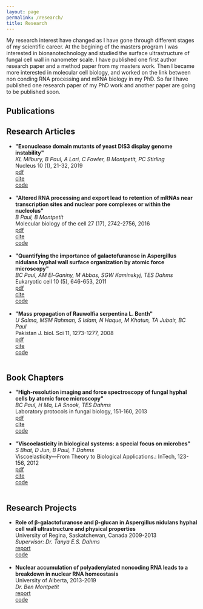 ```yaml
---
layout: page
permalink: /research/
title: Research
---
```


My research interest have changed as I have gone through different stages of my scientific career. At the begining of the masters program I was interested in bionanotechnology and studied the surface ultrastructure of fungal cell wall in nanometer scale. I have published one first author research paper and a method paper from my masters work. Then I became more interested in molecular cell biology, and worked on the link between non conding RNA processing and mRNA biology in my PhD. So far I have published one research paper of my PhD work and another paper are going to be published soon.

<h2>Publications</h2>
<h2>Research Articles</h2>
<ul>
	<li>
		<b>"Exonuclease domain mutants of yeast DIS3 display genome instability"</b><br>
		<i>KL Milbury, B Paul, A Lari, C Fowler, B Montpetit, PC Stirling</i><br>
		Nucleus 10 (1), 21-32, 2019<br>
		<a href="paper2.pdf"><div class="color-button">pdf</div></a><a href=""><div class="color-button">cite</div></a><a href=""><div class="color-button">code</div></a>
	</li><br>
	<li>
		<b>"Altered RNA processing and export lead to retention of mRNAs near transcription sites and nuclear pore complexes or within the nucleolus"</b><br>
		<i>B Paul, B Montpetit</i><br>
		Molecular biology of the cell 27 (17), 2742-2756, 2016<br>
		<a href="Paper1.pdf"><div class="color-button">pdf</div></a><a href=""><div class="color-button">cite</div></a><a href=""><div class="color-button">code</div></a>
	</li><br>
	<li>
		<b>"Quantifying the importance of galactofuranose in Aspergillus nidulans hyphal wall surface organization by atomic force microscopy"</b><br>
		<i>BC Paul, AM El-Ganiny, M Abbas, SGW Kaminskyj, TES Dahms</i><br>
		Eukaryotic cell 10 (5), 646-653, 2011<br>
		<a href=""><div class="color-button">pdf</div></a><a href=""><div class="color-button">cite</div></a><a href=""><div class="color-button">code</div></a>
	</li><br>
	<li>
		<b>"Mass propagation of Rauwolfia serpentina L. Benth"</b><br>
		<i>U Salma, MSM Rahman, S Islam, N Haque, M Khatun, TA Jubair, BC Paul</i><br>
		Pakistan J. biol. Sci 11, 1273-1277, 2008<br>
		<a href="Paper3"><div class="color-button">pdf</div></a><a href=""><div class="color-button">cite</div></a><a href=""><div class="color-button">code</div></a>
	</li><br>
</ul>

<h2>Book Chapters</h2>
<ul>
	<li>
		<b>"High-resolution imaging and force spectroscopy of fungal hyphal cells by atomic force microscopy"</b><br>
		<i>BC Paul, H Ma, LA Snook, TES Dahms</i><br>
		Laboratory protocols in fungal biology, 151-160, 2013<br>
		<a href=""><div class="color-button">pdf</div></a><a href=""><div class="color-button">cite</div></a><a href=""><div class="color-button">code</div></a>
	</li><br>
	<li>
		<b>"Viscoelasticity in biological systems: a special focus on microbes"</b><br>
		<i>S Bhat, D Jun, B Paul, T Dahms</i><br>
		Viscoelasticity—From Theory to Biological Applications.: InTech, 123-156, 2012<br>
		<a href=""><div class="color-button">pdf</div></a><a href=""><div class="color-button">cite</div></a><a href=""><div class="color-button">code</div></a>
	</li><br>
</ul>

<h2>Research Projects</h2>
<ul>
	<li>
		<b>Role of β-galactofuranose and β-glucan in Aspergillus nidulans hyphal cell wall ultrastructure and physical properties</b><br>
		University of Regina, Saskatchewan, Canada 2009-2013<br>
		<i>Supervisor: Dr. Tanya E.S. Dahms</i><br>
		<a href="https://ourspace.uregina.ca/handle/10294/3747"><div class="color-button">report</div></a><a href=""><div class="color-button">code</div></a>
	</li><br>
	<li>
		<b>Nuclear accumulation of polyadenylated noncoding RNA leads to a breakdown in nuclear
RNA homeostasis</b><br>
		University of Alberta, 2013-2019<br>
		<i>Dr. Ben Montpetit</i><br>
		<a href=""><div class="color-button">report</div></a><a href=""><div class="color-button">code</div></a>
	</li><br>
</ul>
